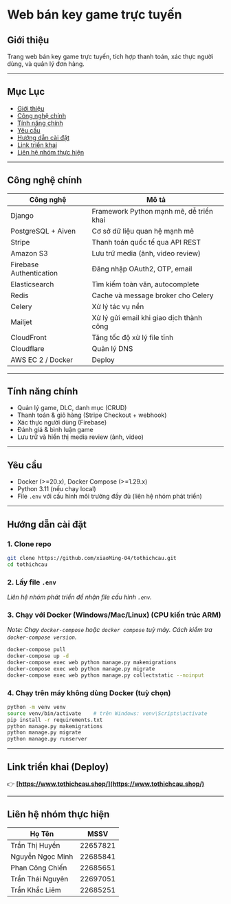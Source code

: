 # Web bán key game trực tuyến

## Giới thiệu

Trang web bán key game trực tuyến, tích hợp thanh toán, xác thực người dùng, và quản lý đơn hàng.

---

## Mục Lục

- [Giới thiệu](#giới-thiệu)
- [Công nghệ chính](#công-nghệ-chính)
- [Tính năng chính](#tính-năng-chính)
- [Yêu cầu](#yêu-cầu)
- [Hướng dẫn cài đặt](#hướng-dẫn-cài-đặt)
- [Link triển khai](#link-triển-khai)
- [Liên hệ nhóm thực hiện](#liên-hệ-nhóm-thực-hiện)

---

## Công nghệ chính

| Công nghệ               | Mô tả                                   |
| ----------------------- | --------------------------------------- |
| Django                  | Framework Python mạnh mẽ, dễ triển khai |
| PostgreSQL + Aiven      | Cơ sở dữ liệu quan hệ mạnh mẽ           |
| Stripe                  | Thanh toán quốc tế qua API REST         |
| Amazon S3               | Lưu trữ media (ảnh, video review)       |
| Firebase Authentication | Đăng nhập OAuth2, OTP, email            |
| Elasticsearch           | Tìm kiếm toàn văn, autocomplete         |
| Redis                   | Cache và message broker cho Celery      |
| Celery                  | Xử lý tác vụ nền                        |
| Mailjet                 | Xử lý gửi email khi giao dịch thành công|
| CloudFront              | Tăng tốc độ xử lý file tĩnh             |
| Cloudflare              | Quản lý DNS
| AWS EC 2 / Docker       | Deploy
---

## Tính năng chính

- Quản lý game, DLC, danh mục (CRUD)
- Thanh toán & giỏ hàng (Stripe Checkout + webhook)
- Xác thực người dùng (Firebase)
- Đánh giá & bình luận game
- Lưu trữ và hiển thị media review (ảnh, video)

---

## Yêu cầu

- Docker (>=20.x), Docker Compose (>=1.29.x)
- Python 3.11 (nếu chạy local)
- File `.env` với cấu hình môi trường đầy đủ (liên hệ nhóm phát triển)

---

## Hướng dẫn cài đặt

### 1. Clone repo

```bash
git clone https://github.com/xiaoMing-04/tothichcau.git
cd tothichcau
````

### 2. Lấy file `.env`

*Liên hệ nhóm phát triển để nhận file cấu hình `.env`.*

### 3. Chạy với Docker (Windows/Mac/Linux) (CPU kiến trúc ARM)
*Note: Chạy `docker-compose` hoặc `docker compose` tuỳ máy. Cách kiểm tra `docker-compose version`.*

```bash
docker-compose pull
docker-compose up -d
docker-compose exec web python manage.py makemigrations
docker-compose exec web python manage.py migrate
docker-compose exec web python manage.py collectstatic --noinput
```

### 4. Chạy trên máy không dùng Docker (tuỳ chọn)

```bash
python -m venv venv
source venv/bin/activate    # trên Windows: venv\Scripts\activate
pip install -r requirements.txt
python manage.py makemigrations
python manage.py migrate
python manage.py runserver
```

---

## Link triển khai (Deploy)

👉 **[https://www.tothichcau.shop/](https://www.tothichcau.shop/)**

---

## Liên hệ nhóm thực hiện

| Họ Tên           | MSSV     |
| ---------------- | -------- |
| Trần Thị Huyền   | 22657821 |
| Nguyễn Ngọc Minh | 22685841 |
| Phan Công Chiến  | 22685651 |
| Trần Thái Nguyên | 22697051 |
| Trần Khắc Liêm   | 22685251 |